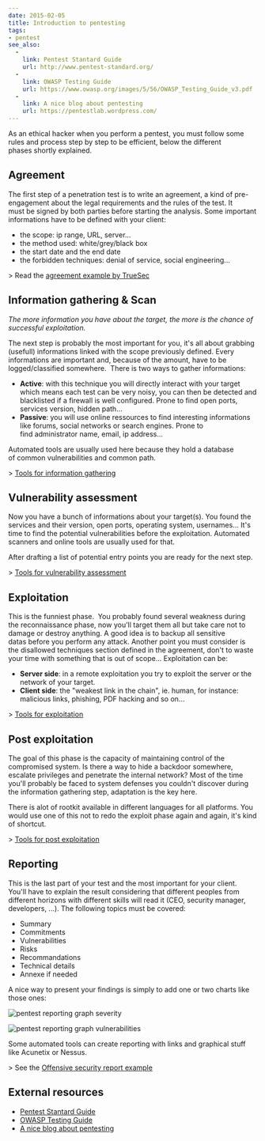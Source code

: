 ```yaml
---
date: 2015-02-05
title: Introduction to pentesting
tags:
- pentest
see_also:
  -
    link: Pentest Stantard Guide
    url: http://www.pentest-standard.org/
  -
    link: OWASP Testing Guide
    url: https://www.owasp.org/images/5/56/OWASP_Testing_Guide_v3.pdf
  -
    link: A nice blog about pentesting
    url: https://pentestlab.wordpress.com/
---
```

As an ethical hacker when you perform a pentest, you must follow some rules and process step by step to be efficient, below the different phases shortly explained.

## Agreement

The first step of a penetration test is to write an agreement, a kind of pre-engagement about the legal requirements and the rules of the test. 
It must be signed by both parties before starting the analysis. 
Some important informations have to be defined with your client:

- the scope: ip range, URL, server...
- the method used: white/grey/black box
- the start date and the end date
- the forbidden techniques: denial of service, social engineering...

&gt; Read the [agreement example by TrueSec](https://www.truesec.be/docs/TrueSec-Pentest-Agreement-v2.pdf)

<!--more-->

## Information gathering & Scan

*The more information you have about the target, the more is the chance of successful exploitation.*

The next step is probably the most important for you, it's all about grabbing (usefull) informations linked with the scope previously defined. 
Every informations are important and, because of the amount, have to be logged/classified somewhere. 
There is two ways to gather informations:

- **Active**: with this technique you will directly interact with your target which means each test can be very noisy, you can then be detected and blacklisted if a firewall is well configured. Prone to find open ports, services version, hidden path...
- **Passive**: you will use online ressources to find interesting informations like forums, social networks or search engines. Prone to find administrator name, email, ip address...

Automated tools are usually used here because they hold a database of common vulnerabilities and common path.

&gt; [Tools for information gathering](/pentest-information-gathering-tools/)

## Vulnerability assessment

Now you have a bunch of informations about your target(s). 
You found the services and their version, open ports, operating system, usernames... 
It's time to find the potential vulnerabilities before the exploitation. 
Automated scanners and online tools are usually used for that.

After drafting a list of potential entry points you are ready for the next step.

&gt; [Tools for vulnerability assessment](/vulnerability-assessment-tools/)

## Exploitation

This is the funniest phase. 
You probably found several weakness during the reconnaissance phase, now you'll target them all but take care not to damage or destroy anything. 
A good idea is to backup all sensitive datas before you perform any attack. 
Another point you must consider is the disallowed techniques section defined in the agreement, don't to waste your time with something that is out of scope... 
Exploitation can be:

- **Server side**: in a remote exploitation you try to exploit the server or the network of your target.
- **Client side**: the "weakest link in the chain", ie. human, for instance: malicious links, phishing, PDF hacking and so on...

&gt; [Tools for exploitation](/pentest-exploitation-tools/)

## Post exploitation

The goal of this phase is the capacity of maintaining control of the compromised system. 
Is there a way to hide a backdoor somewhere, escalate privileges and penetrate the internal network? 
Most of the time you'll probably be faced to system defenses you couldn't discover during the information gathering step, adaptation is the key here.

There is alot of rootkit available in different languages for all platforms. 
You would use one of this not to redo the exploit phase again and again, it's kind of shortcut.

&gt; [Tools for post exploitation](/pentest-post-exploitation-tools/)

## Reporting

This is the last part of your test and the most important for your client. 
You'll have to explain the result considering that different peoples from different horizons with different skills will read it (CEO, security manager, developers, ...). 
The following topics must be covered:

- Summary
- Commitments
- Vulnerabilities
- Risks
- Recommandations
- Technical details
- Annexe if needed

A nice way to present your findings is simply to add one or two charts like those ones:

![pentest reporting graph severity](/images/pentest-reporting-graph-severity.png)

![pentest reporting graph vulnerabilities](/images/pentest-reporting-graph-vulnerabilities.png)

Some automated tools can create reporting with links and graphical stuff like Acunetix or Nessus.

&gt; See the [Offensive security report example](https://www.offensive-security.com/penetration-testing-sample-report.pdf)


## External resources

- [Pentest Stantard Guide](http://www.pentest-standard.org/)
- [OWASP Testing Guide](https://www.owasp.org/images/5/56/OWASP_Testing_Guide_v3.pdf)
- [A nice blog about pentesting](https://pentestlab.wordpress.com/)
